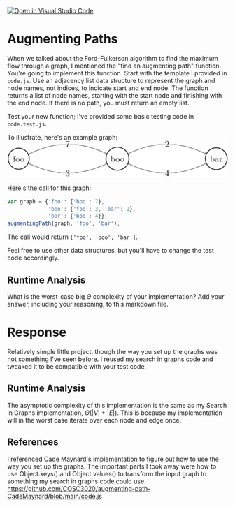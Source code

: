 [![Open in Visual Studio Code](https://classroom.github.com/assets/open-in-vscode-718a45dd9cf7e7f842a935f5ebbe5719a5e09af4491e668f4dbf3b35d5cca122.svg)](https://classroom.github.com/online_ide?assignment_repo_id=12989671&assignment_repo_type=AssignmentRepo)
# Augmenting Paths

When we talked about the Ford-Fulkerson algorithm to find the maximum flow
through a graph, I mentioned the "find an augmenting path" function. You're
going to implement this function. Start with the template I provided in
`code.js`. Use an adjacency list data structure to represent the graph and node
names, not indices, to indicate start and end node. The function returns a list
of node names, starting with the start node and finishing with the end node. If
there is no path, you must return an empty list.

Test your new function; I've provided some basic testing code in `code.test.js`.

To illustrate, here's an example graph:
![example graph](graph.png)

Here's the call for this graph:

```javascript
var graph = {'foo': {'boo': 7},
             'boo': {'foo': 3, 'bar': 2},
             'bar': {'boo': 4}};
augmentingPath(graph, 'foo', 'bar');
```

The call would return `['foo', 'boo', 'bar']`.

Feel free to use other data structures, but you'll have to change the test code
accordingly.

## Runtime Analysis

What is the worst-case big $\Theta$ complexity of your implementation? Add your
answer, including your reasoning, to this markdown file.

# Response
Relatively simple little project, though the way you set up the graphs was not something I've seen before. I reused my search in graphs code and tweaked it to be compatible with your test code.
## Runtime Analysis
The asymptotic complexity of this implementation is the same as my Search in Graphs implementation, $\Theta\left(|V|+|E|\right)$. This is because my implementation will in the worst case iterate over each node and edge once.

## References
I referenced Cade Maynard's implementation to figure out how to use the way you set up the graphs. The important parts I took away were how to use Object.keys() and Object.values() to transform the input graph to something my search in graphs code could use.
https://github.com/COSC3020/augmenting-path-CadeMaynard/blob/main/code.js
